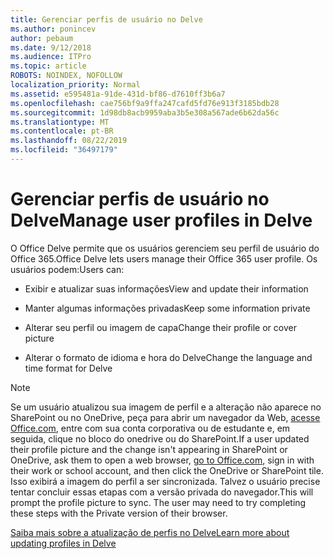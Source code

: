 ```yaml
---
title: Gerenciar perfis de usuário no Delve
ms.author: ponincev
author: pebaum
ms.date: 9/12/2018
ms.audience: ITPro
ms.topic: article
ROBOTS: NOINDEX, NOFOLLOW
localization_priority: Normal
ms.assetid: e595481a-91de-431d-bf86-d7610ff3b6a7
ms.openlocfilehash: cae756bf9a9ffa247cafd5fd76e913f3185bdb28
ms.sourcegitcommit: 1d98db8acb9959aba3b5e308a567ade6b62da56c
ms.translationtype: MT
ms.contentlocale: pt-BR
ms.lasthandoff: 08/22/2019
ms.locfileid: "36497179"
---
```

# <a name="manage-user-profiles-in-delve"></a><span data-ttu-id="e5f7d-102">Gerenciar perfis de usuário no Delve</span><span class="sxs-lookup"><span data-stu-id="e5f7d-102">Manage user profiles in Delve</span></span>

<span data-ttu-id="e5f7d-103">O Office Delve permite que os usuários gerenciem seu perfil de usuário do Office 365.</span><span class="sxs-lookup"><span data-stu-id="e5f7d-103">Office Delve lets users manage their Office 365 user profile.</span></span> <span data-ttu-id="e5f7d-104">Os usuários podem:</span><span class="sxs-lookup"><span data-stu-id="e5f7d-104">Users can:</span></span>
  
- <span data-ttu-id="e5f7d-105">Exibir e atualizar suas informações</span><span class="sxs-lookup"><span data-stu-id="e5f7d-105">View and update their information</span></span>
    
- <span data-ttu-id="e5f7d-106">Manter algumas informações privadas</span><span class="sxs-lookup"><span data-stu-id="e5f7d-106">Keep some information private</span></span>
    
- <span data-ttu-id="e5f7d-107">Alterar seu perfil ou imagem de capa</span><span class="sxs-lookup"><span data-stu-id="e5f7d-107">Change their profile or cover picture</span></span>
    
- <span data-ttu-id="e5f7d-108">Alterar o formato de idioma e hora do Delve</span><span class="sxs-lookup"><span data-stu-id="e5f7d-108">Change the language and time format for Delve</span></span>
    
> [!NOTE]
> <span data-ttu-id="e5f7d-109">Se um usuário atualizou sua imagem de perfil e a alteração não aparece no SharePoint ou no OneDrive, peça para abrir um navegador da Web, [acesse Office.com](https://www.office.com), entre com sua conta corporativa ou de estudante e, em seguida, clique no bloco do onedrive ou do SharePoint.</span><span class="sxs-lookup"><span data-stu-id="e5f7d-109">If a user updated their profile picture and the change isn't appearing in SharePoint or OneDrive, ask them to open a web browser, [go to Office.com](https://www.office.com), sign in with their work or school account, and then click the OneDrive or SharePoint tile.</span></span> <span data-ttu-id="e5f7d-110">Isso exibirá a imagem do perfil a ser sincronizada. Talvez o usuário precise tentar concluir essas etapas com a versão privada do navegador.</span><span class="sxs-lookup"><span data-stu-id="e5f7d-110">This will prompt the profile picture to sync. The user may need to try completing these steps with the Private version of their browser.</span></span> 
  
[<span data-ttu-id="e5f7d-111">Saiba mais sobre a atualização de perfis no Delve</span><span class="sxs-lookup"><span data-stu-id="e5f7d-111">Learn more about updating profiles in Delve</span></span>](https://go.microsoft.com/fwlink/?linkid=735070)
  

